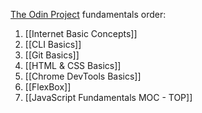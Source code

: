 [The Odin Project](https://www.theodinproject.com/) fundamentals order:

1.  [[Internet Basic Concepts]]
2.  [[CLI Basics]]
3.  [[Git Basics]]
4.  [[HTML & CSS Basics]]
5.  [[Chrome DevTools Basics]]
6.  [[FlexBox]]
7. [[JavaScript Fundamentals MOC - TOP]]
